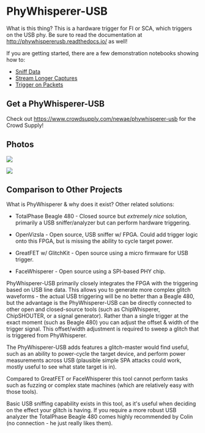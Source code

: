 # PhyWhisperer-USB

What is this thing? This is a hardware trigger for FI or SCA, which triggers on the USB phy. Be sure to read the documentation at http://phywhispererusb.readthedocs.io/ as well!

If you are getting started, there are a few demonstration notebooks showing how to:

* [Sniff Data](https://github.com/newaetech/phywhispererusb/blob/master/software/jupyter/sniff.ipynb)
* [Stream Longer Captures](https://github.com/newaetech/phywhispererusb/blob/master/software/jupyter/stream.ipynb)
* [Trigger on Packets](https://github.com/newaetech/phywhispererusb/blob/master/software/jupyter/trigger.ipynb)

## Get a PhyWhisperer-USB

Check out https://www.crowdsupply.com/newae/phywhisperer-usb for the Crowd Supply!

## Photos

![](hardware/doc/phywhisperer_03_front.jpg)

![](hardware/doc/pw_angle.jpg)

## Comparison to Other Projects

What is PhyWhisperer & why does it exist? Other related solutions:

* TotalPhase Beagle 480 - Closed source but *extremely nice* solution, primarily a USB sniffer/analyzer but can perform hardware triggering.

* OpenVizsla - Open source, USB sniffer w/ FPGA. Could add trigger logic onto this FPGA, but is missing the ability to cycle target power.

* GreatFET w/ GlitchKit - Open source using a micro firmware for USB trigger.

* FaceWhisperer - Open source using a SPI-based PHY chip.

PhyWhisperer-USB primarily closely integrates the FPGA with the triggering based on USB line data. This allows you to generate more complex glitch waveforms - the actual USB triggering will be no better than a Beagle 480, but the advantage is the PhyWhisperer-USB can be directly connected to other open and closed-source tools (such as ChipWhisperer, ChipSHOUTER, or a signal generator). Rather than a single trigger at the exact moment (such as Beagle 480) you can adjust the offset & width of the trigger signal. This offset/width adjustment is required to sweep a glitch that is triggered from PhyWhisperer.

The PhyWhisperer-USB adds features a glitch-master would find useful, such as an ability to power-cycle the target device, and perform power measurements across USB (plausible simple SPA attacks could work, mostly useful to see what state target is in).

Compared to GreatFET or FaceWhisperer this tool cannot perform tasks such as fuzzing or complex state machines (which are relatively easy with those tools).

Basic USB sniffing capability exists in this tool, as it's useful when deciding on the effect your glitch is having. If you require a more robust USB analyzer the TotalPhase Beagle 480 comes highly recommended by Colin (no connection - he just really likes them).